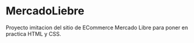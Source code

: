 # MercadoLiebre
Proyecto imitacion del sitio de ECommerce Mercado Libre para poner en practica HTML y CSS.
